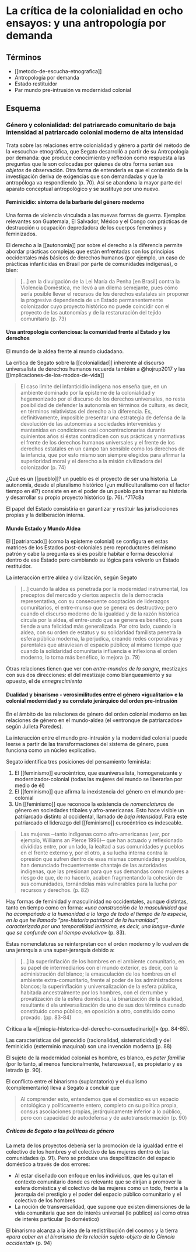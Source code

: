 # La crítica de la colonialidad en ocho ensayos: y una antropología por demanda

## Términos
- [[metodo-de-escucha-etnografica]]
- Antropología por demanda
- Estado restituidor
- Par mundo pre-intrusión vs modernidad colonial

## Esquema

### Género y colonialidad: del patriarcado comunitario de baja intensidad al patriarcado colonial moderno de alta intensidad

Trata sobre las relaciones entre colonialidad y género a partir del método de la «escucha» etnográfica, que Segato desarrolló a partir de su Antropología por demanda: que produce conocimiento y reflexión como respuesta a las preguntas que le son colocadas por quienes de otra forma serían sus *objetos* de observación. Otra forma de entenderla es que el contenido de la investigación deriva de exigencias que son demandadas y que la antropóloga va respondiendo (p. 70). Así se abandona la mayor parte del aparato conceptual antropológico y se sustituye por uno nuevo.

#### Feminicidio: síntoma de la barbarie del género moderno

Una forma de violencia vinculada a las nuevas formas de guerra. Ejemplos relevantes son Guatemala, El Salvador, México y el Congo con prácticas de destrucción u ocupación depredadora de los cuerpos femeninos y feminizados.

El derecho a la [[autonomia]] por sobre el derecho a la diferencia permite abordar prácticas complejas que están enfrentadas con los principios occidentales más básicos de derechos humanos (por ejemplo, un caso de prácticas infanticidas en Brasil por parte de comunidades indígenas), o bien:

>[...] en la divulgación de la Lei María da Penha [en Brasil] contra la Violencia Doméstica, me llevó a un dilema semejante, pues cómo sería posible llevar el recursos de los derechos estatales sin proponer la progresiva dependencia de un Estado permanentemente colonizador cuyo proyecto histórico no puede coincidir con el proyecto de las autonomías y de la restaruración del tejido comunitario (p. 73)

#### Una antropología contenciosa: la comunidad frente al Estado y los derechos
El mundo de la aldea frente al mundo ciudadano. 

La crítica de Segato sobre la [[colonialidad]] inherente al discurso universalista de derechos humanos recuerda también a @hojrup2017 y las [[implicaciones-de-los-modos-de-vida]]

>El caso límite del infanticidio indígena nos enseña que, en un ambiente dominado por la episteme de la colonialidad y hegemonizado por el discurso de los derechos universales, no resta posibilidad de defender la autonomía en términos de cultura, es decir, en términos relativistas del derecho a la diferencia. Es, definitivamente, imposible presentar una estrategia de defensa de la devolución de las autonomías a sociedades intervenidas y mantenidas en condiciones casi concentracionarias durante quinientos años si éstas contradicen con sus prácticas y normativas el frente de los derechos humanos universales y el frente de los derechos estatales en un campo tan sensible como los derechos de la infancia, que por esto mismo son siempre elegidos para afirmar la superioridad moral y el derecho a la misión civilizadora del colonizador (p. 74)

¿Qué es un [[pueblo]]? un pueblo es el proyecto de ser una historia. La autonomía, desde el pluralismo histórico (¿un multiculturalismo con el factor tiempo en él?) consiste en en el poder de un pueblo para tramar su historia y desarrollar su propio proyecto histórico (p. 76). ^717c8a

El papel del Estado consistiría en garantizar y restituir las jurisdicciones propias y la deliberación interna. 

#### Mundo Estado y Mundo Aldea
El [[patriarcado]] (como la episteme colonial) se configura en estas matrices de los Estados post-coloniales pero reproductores del mismo patrón y cabe la pregunta es si es posible habitar e forma descolonial dentro de ese Estado pero cambiando su lógica para volverlo un Estado restituidor.

La interacción entre aldea y civilización, según Segato

>[...] cuando la aldea es penetrada por la modernidad instrumental, los preceptos del mercado y ciertos aspectis de la democracia representativa, con su consecuente cooptación de liderazgos comunitarios, el entre-munso que se genera es destructivo; pero cuando el discurso moderno de la igualdad y de la razón histórica circula por la aldea, el entre-undo que se genera es benéfico, pues tiende a una felicidad más generalizada. Por otro lado, cuando la aldea, con su orden de estatus y su solidaridad familista penetra la esfera pública moderna, la perjudica, creando redes corporativas y parentales que atraviesan el espacio público; al mismo tiempo que cuando la solidaridad comunitaria influencia e inflexiona el orden moderno, lo torna más benéfico, lo mejora (p. 79)

Otras relaciones tienen que ver con *entre-mundos de la sangre*, mestizajes con sus dos direcciones: el del mestizaje como blanqueamiento y su opuesto, el de *ennegrecimiento*

#### Dualidad y binarismo - verosimilitudes entre el género «igualitario» e la colonial modernidad y su correlato jerárquico del orden pre-intrusión

En el ámbito de las relaciones de género del orden colonial moderno en las relaciones de género en el mundo-aldea (el «entronque de patriarcados» según Julieta Paredes). 

La interacción entre el mundo pre-intrusión y la modernidad colonial puede leerse a partir de las transformaciones del sistema de género, pues funciona como un núcleo explicativo.

Segato identifica tres posiciones del pensamiento feminista:

1. El [[feminismo]] eurocéntrico, que esuniversalista, homogeneizante y modernizador-colonial (todas las mujeres del mundo se liberarían por medio de él)
2. El [[feminismo]] que afirma la inexistencia del género en el mundo pre-colonial
3. Un [[feminismo]] que reconoce la existencia de *nomenclaturas* de género en sociedades tribales y afro-americanas. Esto hace visible un patriarcado distinto al occidental, llamado de *baja intensidad*. Para este patriarcado el liderazgo del [[feminismo]] eurocéntrico es indeseable.

>Las mujeres ─tanto indígenas como afro-americanas (ver, por ejemplo, Williams an Pierce 1996)─ que han actuado y reflexionado divididas entre, por un lado, la lealtad a sus comunidades y pueblos en el frente externo y, por el otro, a su lucha interna contra la opresión que sufren dentro de esas mismas comunidades y pueblos, han denunciado frecuentemente chantaje de las autoridades indígenas, que las presionan para que sus demandas como mujeres a riesgo de que, de no hacerlo, acaben fragmentando la cohesión de sus comunidades, tornándolas más vulnerables para la lucha por recursos y derechos. (p. 82)

Hay formas de feminidad y masculinidad no occidentales, aunque distintas, tanto en tiempo como en forma: *«una construcción de la masculinidad que ha acompañado a la humanidad a lo largo de todo el tiempo de la especie, en lo que he llamado "pre-historia patriarcal de la humanidad", caracterizada por una temporalidad lentísima, es decir, una *longue-durée* que se confunde con el tiempo evolutivo»* (p. 83).

Estas nomenclaturas se reinterpretan con el orden moderno y lo vuelven de una jerarquía a una super-jerarquía debido a:

>[...] la superinflación de los hombres en el ambiente comunitario, en su papel de intermediarios con el mundo exterior, es decir, con la administración del blanco; la emasculación de los hombres en el ambiente extra-comunitario, frente al poder de los administradores blancos; la superinflación y universalización de la esfera pública, habitada ancestralmente por los hombres, con el derrumbe y provatización de la esfera doméstica, la binarización de la dualidad, resultante d ela universalización de uno de sus dos términos cunado constituido como público, en oposición a otro, constituido como provado. (pp. 83-84)

Crítica a la «[[miopia-historica-del-derecho-consuetudinario]]» (pp. 84-85).

Las características del genocidio (racionalidad, sistematicidad) y del feminicidio (exterminio maquinal) son una invención moderna (p. 88)

El sujeto de la modernidad colonial es hombre, es blanco, es *pater familiæ* (por lo tanto, al menos funcionalmente, heterosexual), es propietario y es letrado (p. 90).

El conflicto entre el binarismo (suplantatorio) y el dualismo (complementario) lleva a Segato a concluir que

>Al comprender esto, entendemos que el doméstico es un espacio ontológica y políticamente entero, completo cn su política propia, consus asociaciones propias, jerárquicamente inferior a lo público, pero con capacidad de autodefensa y de autotransdormación (p. 90)

##### Críticas de Segato a las políticas de género

La meta de los proyectos debería ser la promoción de la igualdad entre el colectivo de los hombres y el colectivo de las mujeres dentro de las comunidades (p. 91). Pero se produce una despolitización del espacio doméstico a través de dos errores:

- Al estar diseñado con enfoque en los individuos, que les quitan el contexto comunitario donde es relevante que se dirijan a promover la esfera doméstica y el colectivo de las mujeres como un todo, frente a la jerarquía del prestigio y el poder del espacio público comunitario y el colectivo de los hombres
- La noción de transversalidad, que supone que existen dimensiones de la vida comunitaria que son de interés universal (lo público) así como otras de interés particular (lo doméstico)

El binarismo alcanza a la idea de la redistribución del cosmos y la tierra *«para caber en el binarismo de la relación sujeto-objeto de la Ciencia occidental»* (p. 94)
